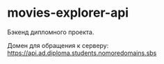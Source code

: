 # movies-explorer-api

Бэкенд дипломного проекта. 

Домен для обращения к серверу: https://api.ad.diploma.students.nomoredomains.sbs
